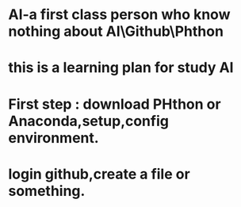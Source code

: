 # AI-a first class person who know nothing about AI\Github\Phthon
# this is a learning plan for study AI 
# First step : download PHthon or Anaconda,setup,config environment.
# login github,create a file or something.
